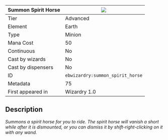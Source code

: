 | Summon Spirit Horse |![](https://github.com/Electroblob77/Wizardry/blob/1.12.2/src/main/resources/assets/ebwizardry/textures/spells/ebwizardry:summon_spirit_horse.png)|
|---|---|
| Tier | Advanced |
| Element | Earth |
| Type | Minion |
| Mana Cost | 50 |
| Continuous | No |
| Cast by wizards | No |
| Cast by dispensers | No |
| ID | `ebwizardry:summon_spirit_horse` |
| Metadata | 75 |
| First appeared in | Wizardry 1.0 |
## Description
_Summons a spirit horse for you to ride. The spirit horse will vanish a short while after it is dismounted, or you can dismiss it by shift-right-clicking on it with any wand._